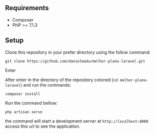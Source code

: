 ## Requirements

* Composer
* PHP >= 7.1.3

## Setup

Clone this repository in your prefer directory using the follow command:

`git clone https://github.com/danielmadu/melhor-plano-laravel.git`

Enter

After enter in the directory of the repository coloned (`cd melhor-plano-laravel`)  and run the commands:

`composer install`

Run the command bellow:

`php artisan serve`

the command will start a development server at `http://localhost:8000` access this url to see the application.
